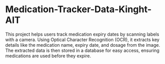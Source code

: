 # Medication-Tracker-Data-Kinght-AIT
This project helps users track medication expiry dates by scanning labels with a camera. Using Optical Character Recognition (OCR), it extracts key details like the medication name, expiry date, and dosage from the image. The extracted data is then stored in a database for easy access, ensuring medications are used before they expire.
